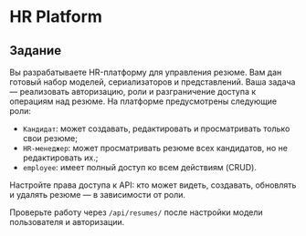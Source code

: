 # HR Platform

## Задание

Вы разрабатываете HR-платформу для управления резюме. Вам дан готовый набор моделей, сериализаторов и представлений. Ваша задача — реализовать авторизацию, роли и разграничение доступа к операциям над резюме. На платформе предусмотрены следующие роли:

- `Кандидат`: может создавать, редактировать и просматривать только свои резюме;
- `HR-менеджер`: может просматривать резюме всех кандидатов, но не редактировать их.;
- `employee`: имеет полный доступ ко всем действиям (CRUD).

Настройте права доступа к API: кто может видеть, создавать, обновлять и удалять резюме — в зависимости от роли.

Проверьте работу через `/api/resumes/` после настройки модели пользователя и авторизации.
